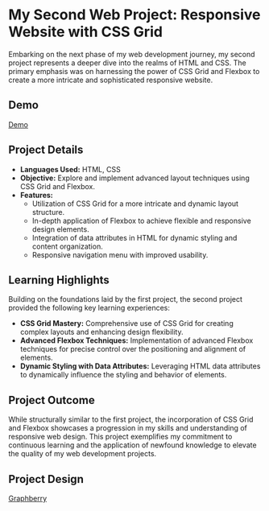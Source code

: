 # My Second Web Project: Responsive Website with CSS Grid

Embarking on the next phase of my web development journey, my second project represents a deeper dive into the realms of HTML and CSS. The primary emphasis was on harnessing the power of CSS Grid and Flexbox to create a more intricate and sophisticated responsive website.

## Demo
[Demo](https://abdalmalk-kasem.github.io/Agency-app-2/)

## Project Details

- **Languages Used:** HTML, CSS
- **Objective:** Explore and implement advanced layout techniques using CSS Grid and Flexbox.
- **Features:**
  - Utilization of CSS Grid for a more intricate and dynamic layout structure.
  - In-depth application of Flexbox to achieve flexible and responsive design elements.
  - Integration of data attributes in HTML for dynamic styling and content organization.
  - Responsive navigation menu with improved usability.

## Learning Highlights

Building on the foundations laid by the first project, the second project provided the following key learning experiences:

- **CSS Grid Mastery:** Comprehensive use of CSS Grid for creating complex layouts and enhancing design flexibility.
- **Advanced Flexbox Techniques:** Implementation of advanced Flexbox techniques for precise control over the positioning and alignment of elements.
- **Dynamic Styling with Data Attributes:** Leveraging HTML data attributes to dynamically influence the styling and behavior of elements.

## Project Outcome

While structurally similar to the first project, the incorporation of CSS Grid and Flexbox showcases a progression in my skills and understanding of responsive web design. This project exemplifies my commitment to continuous learning and the application of newfound knowledge to elevate the quality of my web development projects.

## Project Design

[Graphberry](https://www.graphberry.com)
